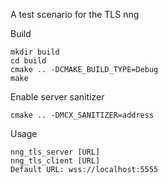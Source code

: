 A test scenario for the TLS nng

Build
````
mkdir build
cd build
cmake .. -DCMAKE_BUILD_TYPE=Debug
make
````

Enable server sanitizer
````
cmake .. -DMCX_SANITIZER=address
````

Usage
````
nng_tls_server [URL]
nng_tls_client [URL]
Default URL: wss://localhost:5555
````
